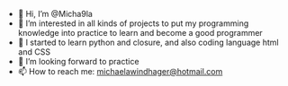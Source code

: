 - 👋 Hi, I’m @Micha9la
- 👀 I’m interested in all kinds of projects to put my programming knowledge into practice to learn and become a good programmer
- 🌱 I started to learn python and closure, and also coding language html and CSS
- 💞️ I’m looking forward to practice
- 📫 How to reach me: michaelawindhager@hotmail.com

<!---
Micha9la/Micha9la is a ✨ special ✨ repository because its `README.md` (this file) appears on your GitHub profile.
You can click the Preview link to take a look at your changes.
--->
